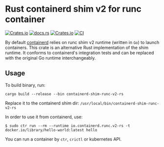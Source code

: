 # Rust containerd shim v2 for runc container

[![Crates.io](https://img.shields.io/crates/v/containerd-runc-shim)](https://crates.io/crates/containerd-runc-shim)
[![docs.rs](https://img.shields.io/docsrs/containerd-runc-shim)](https://docs.rs/containerd-runc-shim/latest/containerd-runc-shim/)
[![Crates.io](https://img.shields.io/crates/l/containerd-shim)](https://github.com/containerd/rust-extensions/blob/main/LICENSE)
[![CI](https://github.com/containerd/rust-extensions/actions/workflows/ci.yml/badge.svg?branch=main)](https://github.com/containerd/rust-extensions/actions/workflows/ci.yml)

By default [containerd](https://github.com/containerd/containerd) relies on runc shim v2 runtime (written in `Go`) to launch containers.
This crate is an alternative Rust implementation of the shim runtime.
It conforms to containerd's integration tests and can be replaced with the original Go runtime interchangeably.

## Usage

To build binary, run:
```shell
cargo build --release --bin containerd-shim-runc-v2-rs
```

Replace it to the containerd shim dir: `/usr/local/bin/containerd-shim-runc-v2-rs`

In order to use it from containerd, use:

```shell
$ sudo ctr run --rm --runtime io.containerd.runc.v2-rs -t docker.io/library/hello-world:latest hello
```

You can run a container by `ctr`, `crictl` or kubernetes API.
